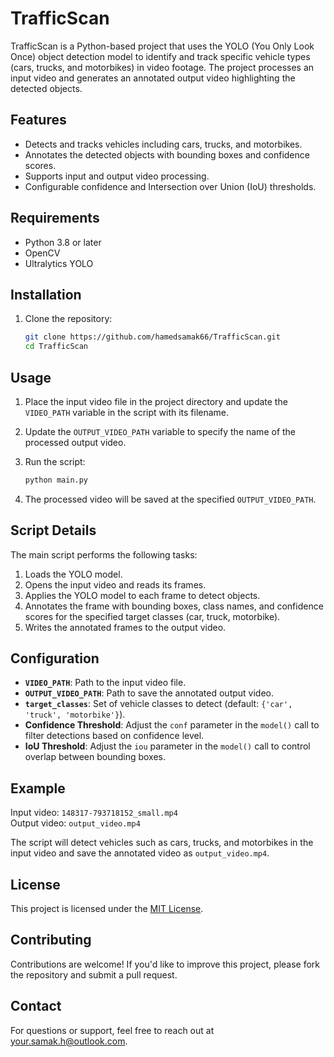 # TrafficScan

TrafficScan is a Python-based project that uses the YOLO (You Only Look Once) object detection model to identify and track specific vehicle types (cars, trucks, and motorbikes) in video footage. The project processes an input video and generates an annotated output video highlighting the detected objects.

## Features

- Detects and tracks vehicles including cars, trucks, and motorbikes.
- Annotates the detected objects with bounding boxes and confidence scores.
- Supports input and output video processing.
- Configurable confidence and Intersection over Union (IoU) thresholds.

## Requirements

- Python 3.8 or later
- OpenCV
- Ultralytics YOLO

## Installation

1. Clone the repository:
   ```bash
   git clone https://github.com/hamedsamak66/TrafficScan.git
   cd TrafficScan
   ```


## Usage

1. Place the input video file in the project directory and update the `VIDEO_PATH` variable in the script with its filename.

2. Update the `OUTPUT_VIDEO_PATH` variable to specify the name of the processed output video.

3. Run the script:
   ```bash
   python main.py
   ```

4. The processed video will be saved at the specified `OUTPUT_VIDEO_PATH`.

## Script Details

The main script performs the following tasks:

1. Loads the YOLO model.
2. Opens the input video and reads its frames.
3. Applies the YOLO model to each frame to detect objects.
4. Annotates the frame with bounding boxes, class names, and confidence scores for the specified target classes (car, truck, motorbike).
5. Writes the annotated frames to the output video.

## Configuration

- **`VIDEO_PATH`**: Path to the input video file.
- **`OUTPUT_VIDEO_PATH`**: Path to save the annotated output video.
- **`target_classes`**: Set of vehicle classes to detect (default: `{'car', 'truck', 'motorbike'}`).
- **Confidence Threshold**: Adjust the `conf` parameter in the `model()` call to filter detections based on confidence level.
- **IoU Threshold**: Adjust the `iou` parameter in the `model()` call to control overlap between bounding boxes.

## Example

Input video: `148317-793718152_small.mp4`  
Output video: `output_video.mp4`

The script will detect vehicles such as cars, trucks, and motorbikes in the input video and save the annotated video as `output_video.mp4`.

## License

This project is licensed under the [MIT License](LICENSE).

## Contributing

Contributions are welcome! If you'd like to improve this project, please fork the repository and submit a pull request.

## Contact

For questions or support, feel free to reach out at your.samak.h@outlook.com.
